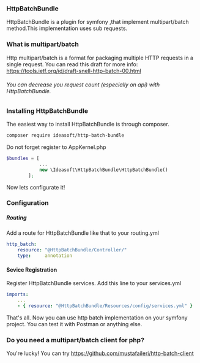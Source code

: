 ### HttpBatchBundle
HttpBatchBundle is a plugin for symfony ,that implement multipart/batch method.This implementation uses sub requests.
### What is multipart/batch
Http multipart/batch is a format for packaging multiple HTTP requests in a single request. You can read this draft for more info: https://tools.ietf.org/id/draft-snell-http-batch-00.html

###### You can decrease you request count (especially on api) with HttpBatchBundle.
### Installing HttpBatchBundle
The easiest way to install HttpBatchBundle is through composer.
```bash
composer require ideasoft/http-batch-bundle
```
Do not forget register to AppKernel.php
```php
$bundles = [
            ...
            new \Ideasoft\HttpBatchBundle\HttpBatchBundle()
        ];
```
Now lets configurate it!
### Configuration
##### Routing
Add a route for HttpBatchBundle like that to your routing.yml
```yml
http_batch:
    resource: "@HttpBatchBundle/Controller/"
    type:     annotation
```
#### Sevice Registration
Register HttpBatchBundle services. Add this line to your services.yml
```yml
imports:
    ...
    - { resource: "@HttpBatchBundle/Resources/config/services.yml" }
```
That's all. Now you can use http batch implementation on your symfony project.
You can test it with Postman or anything else.

### Do you need a multipart/batch client for php?
You're lucky! You can try
https://github.com/mustafaileri/http-batch-client
